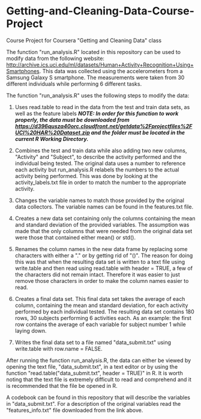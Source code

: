 # Getting-and-Cleaning-Data-Course-Project
Course Project for Coursera "Getting and Cleaning Data" class

The function "run_analysis.R" located in this repository can be used to modify data from the following website: http://archive.ics.uci.edu/ml/datasets/Human+Activity+Recognition+Using+Smartphones. This data was collected using the 
accelerometers from a Samsung Galaxy S smartphone. The measurements were taken from 30 different individuals while performing 6 different tasks.  

The function "run_analysis.R" uses the following steps to modify the data:

1. Uses read.table to read in the data from the test and train data sets, as well as the feature labels  ***NOTE: In order for this function to work properly, the data must be downloaded from https://d396qusza40orc.cloudfront.net/getdata%2Fprojectfiles%2FUCI%20HAR%20Dataset.zip and the folder must be located in the current R Working Directory.*** 

2. Combines the test and train data while also adding two new columns, "Activity" and "Subject", to describe the activity performed and the individual being tested. The original data uses a number to reference each activity but 
run_analysis.R relabels the numbers to the actual activity being performed. This was done by looking at the activity_labels.txt file in order to match the number to the appropriate activity.

3. Changes the variable names to match those provided by the original data collectors. The variable names can be found in the features.txt file.

4. Creates a new data set containing only the columns containing the mean and standard deviation of the provided variables. The assumption was made that the only columns that were needed from the original data set were those that 
contained either mean() or std().

5. Renames the column names in the new data frame by replacing some characters with either a "." or by getting rid of "()". The reason for doing this was that when the resulting data set is written to a text file using write.table 
and then read using read.table with header = TRUE, a few of the characters did not remain intact. Therefore it was easier to just remove those characters in order to make the column names easier to read.

6. Creates a final data set. This final data set takes the average of each column, containing the mean and standard deviation, for each activity performed by each individual tested. The resulting data set contains 180 rows, 30 subjects 
performing 6 activities each. As an example: the first row contains the average of each variable for subject number 1 while laying down.

7. Writes the final data set to a file named "data_submit.txt" using write.table with row.name = FALSE.

After running the function run_analysis.R, the data can either be viewed by opening the text file, "data_submit.txt", in a text editor or by using the function "read.table("data_submit.txt", header = TRUE)" in R. It is worth noting that the text
file is extremely difficult to read and comprehend and it is recommended that the file be opened in R.

A codebook can be found in this repository that will describe the variables in "data_submit.txt". For a description of the original variables read the "features_info.txt" file downloaded from the link above.
